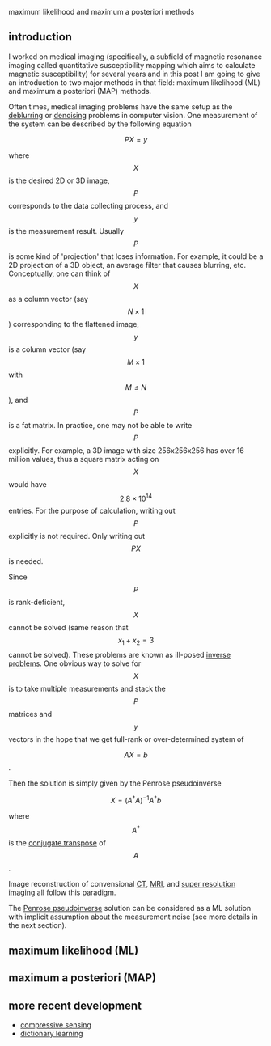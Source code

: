 maximum likelihood and maximum a posteriori methods

## introduction

I worked on medical imaging (specifically, a subfield of magnetic resonance imaging called quantitative susceptibility mapping which aims to calculate magnetic susceptibility) for several years and in this post I am going to give an introduction to two major methods in that field:
maximum likelihood (ML) and maximum a posteriori (MAP) methods.

Often times, medical imaging problems have the same setup as the [deblurring](https://en.wikipedia.org/wiki/Deblurring)
or [denoising](https://en.wikipedia.org/wiki/Noise_reduction) problems in computer vision. One measurement of the system can be
described by the following equation

$$PX= y$$

where $$X$$ is the desired 2D or 3D image, $$P$$ corresponds to the data collecting process, and $$y$$ is the measurement result. 
Usually $$P$$ is some kind of 'projection' that loses information. For example, it could be a 2D projection of a 3D object,
an average filter that causes blurring, etc. Conceptually, one can think of $$X$$ as a column vector (say $$N\times 1$$)
corresponding to the flattened image, $$y$$ is a column vector (say $$M\times 1$$ with $$M\le N$$), and $$P$$ is a fat matrix.
In practice, one may not be able to write $$P$$ explicitly. For example, a 3D image with size 256x256x256 has over 16 million
values, thus a square matrix acting on $$X$$ would have $$2.8\times10^{14}$$ entries.
For the purpose of calculation, writing out $$P$$ explicitly is not required. Only writing out $$PX$$ is needed.

Since $$P$$ is rank-deficient, $$X$$ cannot be solved (same reason that $$x_1+x_2 = 3$$ cannot be solved).
These problems are known as ill-posed [inverse problems](https://en.wikipedia.org/wiki/Inverse_problem).
One obvious way to solve for $$X$$ is to take multiple measurements and stack the $$P$$ matrices and $$y$$ vectors 
in the hope that we get full-rank or  over-determined system of 

$$AX  = b$$.

Then the solution is simply given by the Penrose pseudoinverse

$$ X = (A^\dagger A)^{-1} A^\dagger b$$

where $$A^\dagger$$ is the [conjugate transpose](https://en.wikipedia.org/wiki/Conjugate_transpose) of $$A$$.

Image reconstruction of convensional [CT](https://en.wikipedia.org/wiki/CT_scan), [MRI](https://en.wikipedia.org/wiki/Magnetic_resonance_imaging), 
and [super resolution imaging](https://en.wikipedia.org/wiki/Super-resolution_imaging) all follow this paradigm.

The [Penrose pseudoinverse](https://en.wikipedia.org/wiki/Moore–Penrose_pseudoinverse) solution can be considered as a ML solution with implicit assumption about the measurement noise (see more details in the next section). 

## maximum likelihood (ML)

## maximum a posteriori (MAP)

## more recent development 

* [compressive sensing](https://en.wikipedia.org/wiki/Compressed_sensing)
* [dictionary learning](https://en.wikipedia.org/wiki/Sparse_dictionary_learning)
